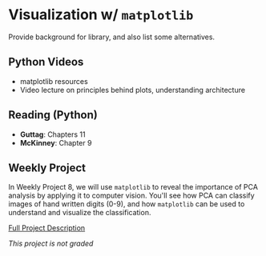 # Visualization w/ `matplotlib`
Provide background for library, and also list some alternatives.


## Python Videos
- matplotlib resources
- Video lecture on principles behind plots, understanding architecture
    
## Reading (Python)
- **Guttag**:  Chapters 11
- **McKinney**:  Chapter 9

## Weekly Project
In Weekly Project 8, we will use `matplotlib` to reveal the importance of PCA analysis by applying it to computer vision.  You'll see how PCA can classify images of hand written digits (0-9), and how `matplotlib` can be used to understand and visualize the classification.

[Full Project Description](https://github.com/scottfrees/cmps530-wp8)

*This project is not graded*